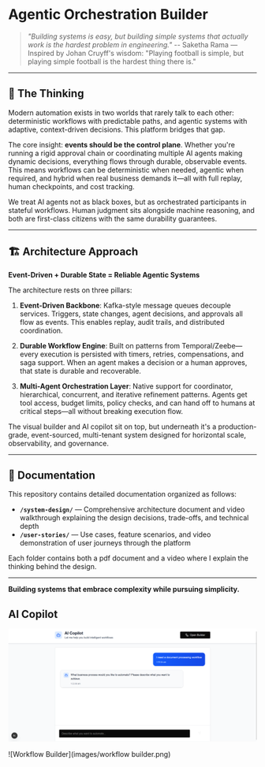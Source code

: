 # Agentic Orchestration Builder

> *"Building systems is easy, but building simple systems that actually work is the hardest problem in engineering."*  -- Saketha Rama
> — Inspired by Johan Cruyff's wisdom: "Playing football is simple, but playing simple football is the hardest thing there is."

---

## 🧠 The Thinking

Modern automation exists in two worlds that rarely talk to each other: deterministic workflows with predictable paths, and agentic systems with adaptive, context-driven decisions. This platform bridges that gap.

The core insight: **events should be the control plane**. Whether you're running a rigid approval chain or coordinating multiple AI agents making dynamic decisions, everything flows through durable, observable events. This means workflows can be deterministic when needed, agentic when required, and hybrid when real business demands it—all with full replay, human checkpoints, and cost tracking.

We treat AI agents not as black boxes, but as orchestrated participants in stateful workflows. Human judgment sits alongside machine reasoning, and both are first-class citizens with the same durability guarantees.

---

## 🏗️ Architecture Approach

**Event-Driven + Durable State = Reliable Agentic Systems**

The architecture rests on three pillars:

1. **Event-Driven Backbone**: Kafka-style message queues decouple services. Triggers, state changes, agent decisions, and approvals all flow as events. This enables replay, audit trails, and distributed coordination.

2. **Durable Workflow Engine**: Built on patterns from Temporal/Zeebe—every execution is persisted with timers, retries, compensations, and saga support. When an agent makes a decision or a human approves, that state is durable and recoverable.

3. **Multi-Agent Orchestration Layer**: Native support for coordinator, hierarchical, concurrent, and iterative refinement patterns. Agents get tool access, budget limits, policy checks, and can hand off to humans at critical steps—all without breaking execution flow.

The visual builder and AI copilot sit on top, but underneath it's a production-grade, event-sourced, multi-tenant system designed for horizontal scale, observability, and governance.

---

## 📂 Documentation

This repository contains detailed documentation organized as follows:

- **`/system-design/`** — Comprehensive architecture document and video walkthrough explaining the design decisions, trade-offs, and technical depth
- **`/user-stories/`** — Use cases, feature scenarios, and video demonstration of user journeys through the platform

Each folder contains both a pdf document and a video where I explain the thinking behind the design.

---

**Building systems that embrace complexity while pursuing simplicity.**


## AI Copilot 
![AI Copilot](images/AI-copilot.png)

![Workflow Builder](images/workflow builder.png)


